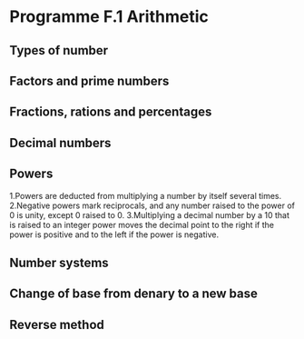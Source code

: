 
# Programme F.1 Arithmetic

## Types of number

## Factors and prime numbers

## Fractions, rations and percentages

## Decimal numbers
## Powers

1.Powers are deducted from multiplying a number by itself several times.
2.Negative powers mark reciprocals, and any number raised to the power of 0 is unity, except 0 raised to 0.
3.Multiplying a decimal number by a 10 that is raised to an integer power moves the decimal point to the right if the power is positive and to the left if the power is negative.


## Number systems
## Change of base from denary to a new base
## Reverse method
